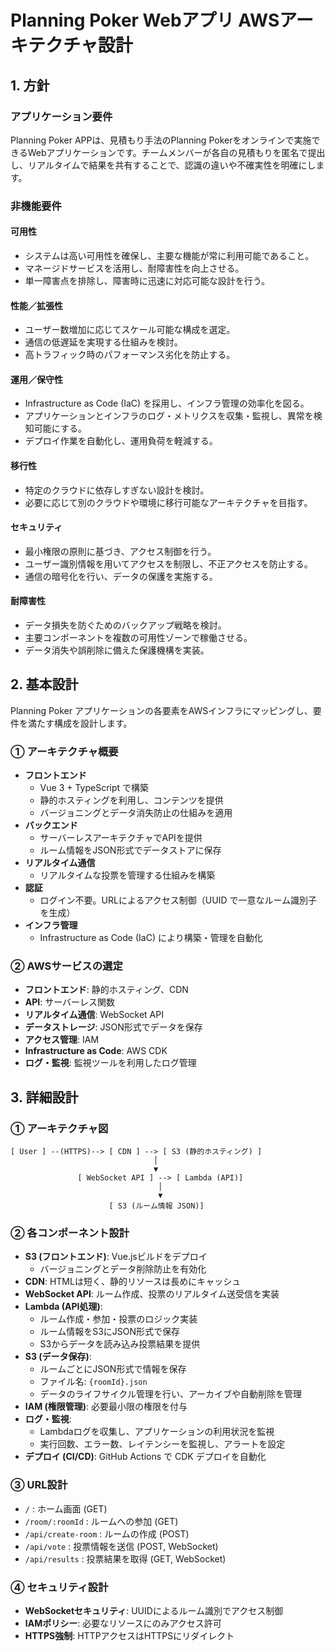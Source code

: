 # Planning Poker Webアプリ AWSアーキテクチャ設計

## 1. 方針

### アプリケーション要件

Planning Poker APPは、見積もり手法のPlanning Pokerをオンラインで実施できるWebアプリケーションです。チームメンバーが各自の見積もりを匿名で提出し、リアルタイムで結果を共有することで、認識の違いや不確実性を明確にします。

### 非機能要件

#### 可用性

- システムは高い可用性を確保し、主要な機能が常に利用可能であること。
- マネージドサービスを活用し、耐障害性を向上させる。
- 単一障害点を排除し、障害時に迅速に対応可能な設計を行う。

#### 性能／拡張性

- ユーザー数増加に応じてスケール可能な構成を選定。
- 通信の低遅延を実現する仕組みを検討。
- 高トラフィック時のパフォーマンス劣化を防止する。

#### 運用／保守性

- Infrastructure as Code (IaC) を採用し、インフラ管理の効率化を図る。
- アプリケーションとインフラのログ・メトリクスを収集・監視し、異常を検知可能にする。
- デプロイ作業を自動化し、運用負荷を軽減する。

#### 移行性

- 特定のクラウドに依存しすぎない設計を検討。
- 必要に応じて別のクラウドや環境に移行可能なアーキテクチャを目指す。

#### セキュリティ

- 最小権限の原則に基づき、アクセス制御を行う。
- ユーザー識別情報を用いてアクセスを制限し、不正アクセスを防止する。
- 通信の暗号化を行い、データの保護を実施する。

#### 耐障害性

- データ損失を防ぐためのバックアップ戦略を検討。
- 主要コンポーネントを複数の可用性ゾーンで稼働させる。
- データ消失や誤削除に備えた保護機構を実装。

## 2. 基本設計

Planning Poker アプリケーションの各要素をAWSインフラにマッピングし、要件を満たす構成を設計します。

### ① アーキテクチャ概要

- **フロントエンド**
  - Vue 3 + TypeScript で構築
  - 静的ホスティングを利用し、コンテンツを提供
  - バージョニングとデータ消失防止の仕組みを適用
- **バックエンド**
  - サーバーレスアーキテクチャでAPIを提供
  - ルーム情報をJSON形式でデータストアに保存
- **リアルタイム通信**
  - リアルタイムな投票を管理する仕組みを構築
- **認証**
  - ログイン不要。URLによるアクセス制御（UUID で一意なルーム識別子を生成）
- **インフラ管理**
  - Infrastructure as Code (IaC) により構築・管理を自動化

### ② AWSサービスの選定

- **フロントエンド**: 静的ホスティング、CDN
- **API**: サーバーレス関数
- **リアルタイム通信**: WebSocket API
- **データストレージ**: JSON形式でデータを保存
- **アクセス管理**: IAM
- **Infrastructure as Code**: AWS CDK
- **ログ・監視**: 監視ツールを利用したログ管理

## 3. 詳細設計

### ① アーキテクチャ図

```
[ User ] --(HTTPS)--> [ CDN ] --> [ S3 (静的ホスティング) ]
                                │
                                ▼
               [ WebSocket API ] --> [ Lambda (API)]
                                 │
                                 ▼
                      [ S3 (ルーム情報 JSON)]
```

### ② 各コンポーネント設計

- **S3 (フロントエンド)**: Vue.jsビルドをデプロイ
  - バージョニングとデータ削除防止を有効化
- **CDN**: HTMLは短く、静的リソースは長めにキャッシュ
- **WebSocket API**: ルーム作成、投票のリアルタイム送受信を実装
- **Lambda (API処理)**:
  - ルーム作成・参加・投票のロジック実装
  - ルーム情報をS3にJSON形式で保存
  - S3からデータを読み込み投票結果を提供
- **S3 (データ保存)**:
  - ルームごとにJSON形式で情報を保存
  - ファイル名: `{roomId}.json`
  - データのライフサイクル管理を行い、アーカイブや自動削除を管理
- **IAM (権限管理)**: 必要最小限の権限を付与
- **ログ・監視**:
  - Lambdaログを収集し、アプリケーションの利用状況を監視
  - 実行回数、エラー数、レイテンシーを監視し、アラートを設定
- **デプロイ (CI/CD)**: GitHub Actions で CDK デプロイを自動化

### ③ URL設計

- `/` : ホーム画面 (GET)
- `/room/:roomId` : ルームへの参加 (GET)
- `/api/create-room` : ルームの作成 (POST)
- `/api/vote` : 投票情報を送信 (POST, WebSocket)
- `/api/results` : 投票結果を取得 (GET, WebSocket)

### ④ セキュリティ設計

- **WebSocketセキュリティ**: UUIDによるルーム識別でアクセス制御
- **IAMポリシー**: 必要なリソースにのみアクセス許可
- **HTTPS強制**: HTTPアクセスはHTTPSにリダイレクト
